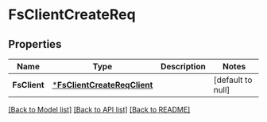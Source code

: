 # FsClientCreateReq

## Properties
Name | Type | Description | Notes
------------ | ------------- | ------------- | -------------
**FsClient** | [***FsClientCreateReqClient**](FSClientCreateReq_Client.md) |  | [default to null]

[[Back to Model list]](../README.md#documentation-for-models) [[Back to API list]](../README.md#documentation-for-api-endpoints) [[Back to README]](../README.md)


